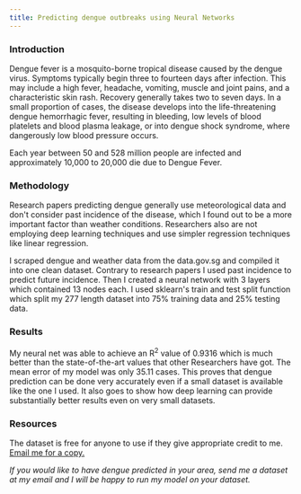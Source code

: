```yaml
---
title: Predicting dengue outbreaks using Neural Networks
---
```


### Introduction
Dengue fever is a mosquito-borne tropical disease caused by the dengue virus. Symptoms typically begin three to fourteen days after infection. This may include a high fever, headache, vomiting, muscle and joint pains, and a characteristic skin rash. Recovery generally takes two to seven days. In a small proportion of cases, the disease develops into the life-threatening dengue hemorrhagic fever, resulting in bleeding, low levels of blood platelets and blood plasma leakage, or into dengue shock syndrome, where dangerously low blood pressure occurs.

Each year between 50 and 528 million people are infected and approximately 10,000 to 20,000 die due to Dengue Fever.

### Methodology
Research papers predicting dengue generally use meteorological data and don't consider past incidence of the disease, which I found out to be a more important factor than weather conditions. Researchers also are not employing deep learning techniques and use simpler regression techniques like linear regression.

I scraped dengue and weather data from the data.gov.sg and compiled it into one clean dataset. Contrary to research papers I used past incidence to predict future incidence. Then I created a neural network with 3 layers which contained 13 nodes each. I used sklearn's train and test split function which split my 277 length dataset into 75% training data and 25% testing data.

### Results
My neural net was able to achieve an R<sup>2</sup> value of 0.9316 which is much better than the state-of-the-art values that other Researchers have got. The mean error of my model was only 35.11 cases. This proves that dengue prediction can be done very accurately even if a small dataset is available like the one I used. It also goes to show how deep learning can provide substantially better results even on very small datasets.

<amp-img src="{{site.url}}/assets/images/dengue.png" layout="responsive" alt="Results" height="800" width="1220" ></amp-img>

### Resources
The dataset is free for anyone to use if they give appropriate credit to me.[ Email me for a copy.](mailto:tanejapalash@gmail.com)

*If you would like to have dengue predicted in your area, send me a dataset at my email and I will be happy to run my model on your dataset.*